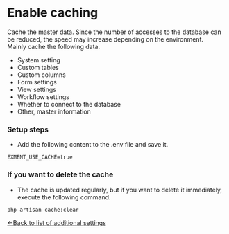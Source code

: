 # Enable caching
Cache the master data. Since the number of accesses to the database can be reduced, the speed may increase depending on the environment.  
Mainly cache the following data.  

- System setting
- Custom tables
- Custom columns
- Form settings
- View settings
- Workflow settings
- Whether to connect to the database
- Other, master information

### Setup steps
- Add the following content to the .env file and save it.

~~~
EXMENT_USE_CACHE=true
~~~

### If you want to delete the cache
- The cache is updated regularly, but if you want to delete it immediately, execute the following command.

~~~
php artisan cache:clear
~~~


[←Back to list of additional settings](/quickstart_more)